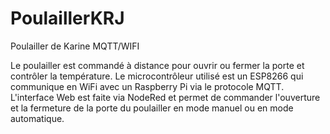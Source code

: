# PoulaillerKRJ
Poulailler de Karine MQTT/WIFI

Le poulailler est commandé à distance pour ouvrir ou fermer la porte et contrôler la température.
Le microcontrôleur utilisé est un ESP8266 qui communique en WiFi avec un Raspberry Pi via le protocole MQTT.
L'interface Web est faite via NodeRed et permet de commander l'ouverture et la fermeture de la porte du poulailler en mode manuel 
ou en mode automatique. 
